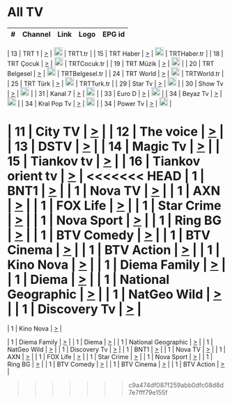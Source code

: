 <h1>All TV</h1>

| #   | Channel        | Link  | Logo | EPG id |
|:---:|:--------------:|:-----:|:----:|:------:|

| 13  | TRT 1            | [>](https://tv-trt1.medya.trt.com.tr/master.m3u8) | <img height="20" src="https://i.imgur.com/j786OLG.png"/> | TRT1.tr |
| 15  | TRT Haber        | [>](https://tv-trthaber.medya.trt.com.tr/master.m3u8) | <img height="20" src="https://i.imgur.com/OVfo8Ab.png"/> | TRTHaber.tr |
| 18  | TRT Çocuk        | [>](https://tv-trtcocuk.medya.trt.com.tr/master.m3u8) | <img height="20" src="https://i.imgur.com/QLFmD6d.png"/> | TRTCocuk.tr |
| 19  | TRT Müzik        | [>](https://tv-trtmuzik.medya.trt.com.tr/master.m3u8) | <img height="20" src="https://i.imgur.com/fIVFCEd.png"/> |
| 20  | TRT Belgesel     | [>](https://tv-trtbelgesel.medya.trt.com.tr/master.m3u8) | <img height="20" src="https://i.imgur.com/MGO87pe.png"/> | TRTBelgesel.tr |
| 24  | TRT World        | [>](https://tv-trtworld.medya.trt.com.tr/master.m3u8) | <img height="20" src="https://i.imgur.com/JEA2xpv.png"/> | TRTWorld.tr |
| 25  | TRT Türk         | [>](https://tv-trtturk.medya.trt.com.tr/master.m3u8) | <img height="20" src="https://i.imgur.com/OSTOQNw.png"/> | TRTTurk.tr |
| 29  | Star Tv   | [>](https://dogus-live.daioncdn.net/startv/startv_360p.m3u8) | <img height="20" src="https://i.imgur.com/IebUZx1.png"/> |
| 30  | Show Tv     | [>](https://ciner-live.daioncdn.net/showtv/showtv.m3u8) | <img height="20" src="https://i.imgur.com/IebUZx1.png"/> |
| 31  | Kanal 7     | [>](https://kanal7-live.daioncdn.net/kanal7/kanal7.m3u8) | <img height="20" src="https://i.imgur.com/IebUZx1.png"/> |
| 33  | Euro D    | [>](https://www.youtube.com/user/KanalD/live) | <img height="20" src="https://i.imgur.com/IebUZx1.png"/> |
| 34  | Beyaz Tv     | [>](https://beyaztv-live.daioncdn.net/beyaztv/beyaztv.m3u8) | <img height="20" src="https://i.imgur.com/IebUZx1.png"/> |
| 34  | Kral Pop Tv     | [>](https://www.youtube.com/watch?v=GuFTuKoXepw) | <img height="20" src="https://i.imgur.com/IebUZx1.png"/> |
| 34  | Power Tv     | [>](https://livetv.powerapp.com.tr/powerTV/powerhd.smil/chunklist.m3u8) | <img height="20" src="https://i.imgur.com/IebUZx1.png"/> |


| 11  | City TV | [>](https://tv.city.bg/play/tshls/citytv/index.m3u8) |
| 12  | The voice | [>](https://bss1.neterra.tv/thevoice/thevoice.m3u8) |
| 13  | DSTV | [>](http://46.249.95.140:8081/hls/data.m3u8) |
| 14  | Magic Tv | [>](https://bss1.neterra.tv/magictv/magictv.m3u8) |
| 15  | Tiankov tv | [>](https://streamer103.neterra.tv/tiankov-folk/live.m3u8) |
| 16  | Tiankov orient tv | [>](https://streamer103.neterra.tv/tiankov-orient/live.m3u8) |
<<<<<<< HEAD
| 1 | BNT1 | [>](https://ymkaya.xyz:45828/tv/bnt1/playlist.m3u8?wmsAuthSign=c2VydmVyX3RpbWU9MS82LzIwMjUgNzo0OToxOSBQTSZoYXNoX3ZhbHVlPWdRaEJEcXBXY0U4UnJGblVpTjNpbmc9PSZ2YWxpZG1pbnV0ZXM9NjA=) |
| 1 | Nova TV | [>](https://ymkaya.xyz:45828/tv/novatv/playlist.m3u8?wmsAuthSign=c2VydmVyX3RpbWU9MS82LzIwMjUgNzo0OTozMCBQTSZoYXNoX3ZhbHVlPVFjdzhROE1ISURPbHkzY01YYkZDd0E9PSZ2YWxpZG1pbnV0ZXM9NjA=) |
| 1 | AXN | [>](https://ymkaya.xyz:45828/tv/axn/playlist.m3u8?wmsAuthSign=c2VydmVyX3RpbWU9MS82LzIwMjUgNzo0OTo0MSBQTSZoYXNoX3ZhbHVlPW5jZndIaDdieHZQTnpoNEZsNjBMS1E9PSZ2YWxpZG1pbnV0ZXM9NjA=) |
| 1 | FOX Life | [>](https://ymkaya.xyz:45828/tv/foxlife/playlist.m3u8?wmsAuthSign=c2VydmVyX3RpbWU9MS82LzIwMjUgNzo0OTo1MSBQTSZoYXNoX3ZhbHVlPSt5b2NOdXlRS1U0QUMwWFE3aW1FNGc9PSZ2YWxpZG1pbnV0ZXM9NjA=) |
| 1 | Star Crime | [>](https://ymkaya.xyz:45828/tv/foxcrime/playlist.m3u8?wmsAuthSign=c2VydmVyX3RpbWU9MS82LzIwMjUgNzo1MDowMSBQTSZoYXNoX3ZhbHVlPWhtR1VxMHVvVGZLVGsybWtGK1dJUGc9PSZ2YWxpZG1pbnV0ZXM9NjA=) |
| 1 | Nova Sport | [>](https://ymkaya.xyz:45828/tv/novasport/playlist.m3u8?wmsAuthSign=c2VydmVyX3RpbWU9MS82LzIwMjUgNzo1MDoxMiBQTSZoYXNoX3ZhbHVlPXNkU0Z2N2xGVUUvbkFQMTVUZXZwdHc9PSZ2YWxpZG1pbnV0ZXM9NjA=) |
| 1 | Ring BG | [>](https://ymkaya.xyz:45828/tv/ringbg/playlist.m3u8?wmsAuthSign=c2VydmVyX3RpbWU9MS82LzIwMjUgNzo1MDoyMiBQTSZoYXNoX3ZhbHVlPW5POUVWelRqeDR6QjNueFk3WWxMdmc9PSZ2YWxpZG1pbnV0ZXM9NjA=) |
| 1 | BTV Comedy | [>](https://ymkaya.xyz:45828/tv/btvcomedy/playlist.m3u8?wmsAuthSign=c2VydmVyX3RpbWU9MS82LzIwMjUgNzo1MDozMiBQTSZoYXNoX3ZhbHVlPVFoTzJ3Y3dNZXhmNEZwOHZFSGF5S2c9PSZ2YWxpZG1pbnV0ZXM9NjA=) |
| 1 | BTV Cinema | [>](https://ymkaya.xyz:45828/tv/btvcinema/playlist.m3u8?wmsAuthSign=c2VydmVyX3RpbWU9MS82LzIwMjUgNzo1MDo0MyBQTSZoYXNoX3ZhbHVlPWNObTlNWmlsZ01hNVhsSkdyNS9XcUE9PSZ2YWxpZG1pbnV0ZXM9NjA=) |
| 1 | BTV Action | [>](https://ymkaya.xyz:45828/tv/btvaction/playlist.m3u8?wmsAuthSign=c2VydmVyX3RpbWU9MS82LzIwMjUgNzo1MDo1NCBQTSZoYXNoX3ZhbHVlPUNaVWNPNVJXaDR6VjVaajhMcytSb1E9PSZ2YWxpZG1pbnV0ZXM9NjA=) |
| 1 | Kino Nova | [>](https://ymkaya.xyz:45828/tv/kinonova/playlist.m3u8?wmsAuthSign=c2VydmVyX3RpbWU9MS82LzIwMjUgNzo1MTowNCBQTSZoYXNoX3ZhbHVlPXZ3U2FQNDRZNmcyeTBBRi9OTWF6R2c9PSZ2YWxpZG1pbnV0ZXM9NjA=) |
| 1 | Diema Family | [>](https://ymkaya.xyz:45828/tv/diemafamily/playlist.m3u8?wmsAuthSign=c2VydmVyX3RpbWU9MS82LzIwMjUgNzo1MToxNiBQTSZoYXNoX3ZhbHVlPUwvMzNTMDc3YkZPbndhR3JSU21qMHc9PSZ2YWxpZG1pbnV0ZXM9NjA=) |
| 1 | Diema | [>](https://ymkaya.xyz:45828/tv/diema/playlist.m3u8?wmsAuthSign=c2VydmVyX3RpbWU9MS82LzIwMjUgNzo1MToyOCBQTSZoYXNoX3ZhbHVlPU5RaFlLTGxUUW1yc204NklRSkVib2c9PSZ2YWxpZG1pbnV0ZXM9NjA=) |
| 1 | National Geographic | [>](https://ymkaya.xyz:45828/tv/natgeo/playlist.m3u8?wmsAuthSign=c2VydmVyX3RpbWU9MS82LzIwMjUgNzo1MjoyNyBQTSZoYXNoX3ZhbHVlPTNPZmdxNFVoSzExNStHM3JDNDJBbUE9PSZ2YWxpZG1pbnV0ZXM9NjA=) |
| 1 | NatGeo Wild | [>](https://ymkaya.xyz:45828/tv/natgeowild/playlist.m3u8?wmsAuthSign=c2VydmVyX3RpbWU9MS82LzIwMjUgNzo1MjozNyBQTSZoYXNoX3ZhbHVlPVNmM0VsRDFyb3Y3R1h5anRNVzBIMlE9PSZ2YWxpZG1pbnV0ZXM9NjA=) |
| 1 | Discovery Tv | [>](https://ymkaya.xyz:45828/tv/discovery/playlist.m3u8?wmsAuthSign=c2VydmVyX3RpbWU9MS82LzIwMjUgNzo1Mjo0NyBQTSZoYXNoX3ZhbHVlPTJoTmpKYVdkcVlsWHIreEd5UDVqdWc9PSZ2YWxpZG1pbnV0ZXM9NjA=) |
=======


| 1 | Kino Nova | [>](https://ymkaya.xyz:11336/tv/kinonova/playlist.m3u8?wmsAuthSign=c2VydmVyX3RpbWU9MS8yLzIwMjUgNDo0MDoyMCBBTSZoYXNoX3ZhbHVlPWlFS1FrWEtMMVRFM3l5YklUWUJQUHc9PSZ2YWxpZG1pbnV0ZXM9NjA=) |

| 1 | Diema Family | [>](https://ymkaya.xyz:11336/tv/diemafamily/playlist.m3u8?wmsAuthSign=c2VydmVyX3RpbWU9MS8yLzIwMjUgNDo0MDozMCBBTSZoYXNoX3ZhbHVlPUVUaTVKTldvZTF5WVVCM0YwL21kaXc9PSZ2YWxpZG1pbnV0ZXM9NjA=) |
| 1 | Diema | [>](https://ymkaya.xyz:11336/tv/diema/playlist.m3u8?wmsAuthSign=c2VydmVyX3RpbWU9MS8yLzIwMjUgNDo0MDo0MCBBTSZoYXNoX3ZhbHVlPVlYMWVJT2NuUjNpUTBsaytEUFFOS2c9PSZ2YWxpZG1pbnV0ZXM9NjA=) |
| 1 | National Geographic | [>](https://ymkaya.xyz:11336/tv/natgeo/playlist.m3u8?wmsAuthSign=c2VydmVyX3RpbWU9MS8yLzIwMjUgNDo0MTo0MSBBTSZoYXNoX3ZhbHVlPTJQTlVmcG5nYWx0M013eUhGRGxnd0E9PSZ2YWxpZG1pbnV0ZXM9NjA=) |
| 1 | NatGeo Wild | [>](https://ymkaya.xyz:11336/tv/natgeowild/playlist.m3u8?wmsAuthSign=c2VydmVyX3RpbWU9MS8yLzIwMjUgNDo0MTo1MSBBTSZoYXNoX3ZhbHVlPVl1OXZaTTliN0hGWEN3eDBYd1duNkE9PSZ2YWxpZG1pbnV0ZXM9NjA=) |
| 1 | Discovery Tv | [>](https://ymkaya.xyz:11336/tv/discovery/playlist.m3u8?wmsAuthSign=c2VydmVyX3RpbWU9MS8yLzIwMjUgNDo0MjowMSBBTSZoYXNoX3ZhbHVlPWtBQmdLNlY2RmQwWElzMVYzSDJyVkE9PSZ2YWxpZG1pbnV0ZXM9NjA=) |
| 1 | BNT1 | [>](https://ymkaya.xyz:11336/tv/bnt1/playlist.m3u8?wmsAuthSign=c2VydmVyX3RpbWU9MS8yLzIwMjUgNDozODozOCBBTSZoYXNoX3ZhbHVlPVVrMVlRQXpJWlhYeUh6ZFVpSC9NMUE9PSZ2YWxpZG1pbnV0ZXM9NjA=) |
| 1 | Nova TV | [>](https://ymkaya.xyz:11336/tv/novatv/playlist.m3u8?wmsAuthSign=c2VydmVyX3RpbWU9MS8yLzIwMjUgNDozODo0OCBBTSZoYXNoX3ZhbHVlPUVxQjh1a0ZzYkVGZU8zZDFGTzdreVE9PSZ2YWxpZG1pbnV0ZXM9NjA=) |
| 1 | AXN | [>](https://ymkaya.xyz:11336/tv/axn/playlist.m3u8?wmsAuthSign=c2VydmVyX3RpbWU9MS8yLzIwMjUgNDozODo1OCBBTSZoYXNoX3ZhbHVlPUpkWStGY1hkNXhaOVpPZ0thQ0FZL3c9PSZ2YWxpZG1pbnV0ZXM9NjA=) |
| 1 | FOX Life | [>](https://ymkaya.xyz:11336/tv/foxlife/playlist.m3u8?wmsAuthSign=c2VydmVyX3RpbWU9MS8yLzIwMjUgNDozOToxMCBBTSZoYXNoX3ZhbHVlPWt1ZDc1T3AzYlZDTjJnSy9TU0xJZlE9PSZ2YWxpZG1pbnV0ZXM9NjA=) |
| 1 | Star Crime | [>](https://ymkaya.xyz:11336/tv/foxcrime/playlist.m3u8?wmsAuthSign=c2VydmVyX3RpbWU9MS8yLzIwMjUgNDozOToyMCBBTSZoYXNoX3ZhbHVlPXIwVU45Nm9FR1l2enNkTG9TanBxbmc9PSZ2YWxpZG1pbnV0ZXM9NjA=) |
| 1 | Nova Sport | [>](https://ymkaya.xyz:11336/tv/novasport/playlist.m3u8?wmsAuthSign=c2VydmVyX3RpbWU9MS8yLzIwMjUgNDozOTozMCBBTSZoYXNoX3ZhbHVlPXlSZ0UxazVaM0xhSmc0NmR4T0c1T2c9PSZ2YWxpZG1pbnV0ZXM9NjA=) |
| 1 | Ring BG | [>](https://ymkaya.xyz:11336/tv/ringbg/playlist.m3u8?wmsAuthSign=c2VydmVyX3RpbWU9MS8yLzIwMjUgNDozOTo0MCBBTSZoYXNoX3ZhbHVlPTR4aUlFNHVUYWN4enY1WkVuOFZma2c9PSZ2YWxpZG1pbnV0ZXM9NjA=) |
| 1 | BTV Comedy | [>](https://ymkaya.xyz:11336/tv/btvcomedy/playlist.m3u8?wmsAuthSign=c2VydmVyX3RpbWU9MS8yLzIwMjUgNDozOTo1MCBBTSZoYXNoX3ZhbHVlPUtrMTJ2RHNTTUU1RFp1ZkVOdXFSK3c9PSZ2YWxpZG1pbnV0ZXM9NjA=) |
| 1 | BTV Cinema | [>](https://ymkaya.xyz:11336/tv/btvcinema/playlist.m3u8?wmsAuthSign=c2VydmVyX3RpbWU9MS8yLzIwMjUgNDozOTo1OSBBTSZoYXNoX3ZhbHVlPTZWcU9FZW56cG1NM1lrYy8xNE5NeHc9PSZ2YWxpZG1pbnV0ZXM9NjA=) |
| 1 | BTV Action | [>](https://ymkaya.xyz:11336/tv/btvaction/playlist.m3u8?wmsAuthSign=c2VydmVyX3RpbWU9MS8yLzIwMjUgNDo0MDoxMCBBTSZoYXNoX3ZhbHVlPUlDd0ErRkZVWThyMVZwR3c2REdGZ3c9PSZ2YWxpZG1pbnV0ZXM9NjA=) |
>>>>>>> c9a474df087f259abb0dfc08d8d7e7fff79e155f
